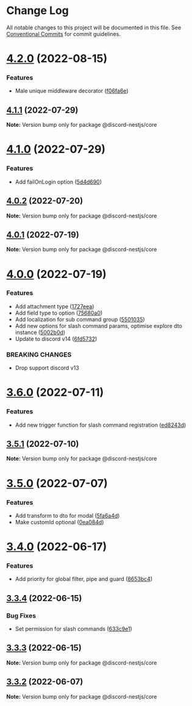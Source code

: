 # Change Log

All notable changes to this project will be documented in this file.
See [Conventional Commits](https://conventionalcommits.org) for commit guidelines.

# [4.2.0](https://github.com/fjodor-rybakov/discord-nestjs/compare/@discord-nestjs/core@4.1.1...@discord-nestjs/core@4.2.0) (2022-08-15)


### Features

* Male unique middleware decorator ([f06fa6e](https://github.com/fjodor-rybakov/discord-nestjs/commit/f06fa6e420344bf1d1ffd184b96d7428d932066e))





## [4.1.1](https://github.com/fjodor-rybakov/discord-nestjs/compare/@discord-nestjs/core@4.1.0...@discord-nestjs/core@4.1.1) (2022-07-29)

**Note:** Version bump only for package @discord-nestjs/core





# [4.1.0](https://github.com/fjodor-rybakov/discord-nestjs/compare/@discord-nestjs/core@4.0.2...@discord-nestjs/core@4.1.0) (2022-07-29)


### Features

* Add failOnLogin option ([5d4d690](https://github.com/fjodor-rybakov/discord-nestjs/commit/5d4d69020aa4a7d24e0686a91568f5a4443f3dcd))





## [4.0.2](https://github.com/fjodor-rybakov/discord-nestjs/compare/@discord-nestjs/core@4.0.1...@discord-nestjs/core@4.0.2) (2022-07-20)

**Note:** Version bump only for package @discord-nestjs/core





## [4.0.1](https://github.com/fjodor-rybakov/discord-nestjs/compare/@discord-nestjs/core@4.0.0...@discord-nestjs/core@4.0.1) (2022-07-19)

**Note:** Version bump only for package @discord-nestjs/core





# [4.0.0](https://github.com/fjodor-rybakov/discord-nestjs/compare/@discord-nestjs/core@3.6.0...@discord-nestjs/core@4.0.0) (2022-07-19)


### Features

* Add attachment type ([1727eea](https://github.com/fjodor-rybakov/discord-nestjs/commit/1727eeaab8af80f96bf7109951c85dbc6524599f))
* Add field type to option ([75680a0](https://github.com/fjodor-rybakov/discord-nestjs/commit/75680a020cbf180a7904679a85087a67d5e7ef9c))
* Add localization for sub command group ([5501035](https://github.com/fjodor-rybakov/discord-nestjs/commit/5501035e3d9f89a67c88446e633b42dde7e80834))
* Add new options for slash command params, optimise explore dto instance ([5002b0d](https://github.com/fjodor-rybakov/discord-nestjs/commit/5002b0d2e91790994b3a6b812f11139c948ad944))
* Update to discord v14 ([6fd5732](https://github.com/fjodor-rybakov/discord-nestjs/commit/6fd57322ab7882b8811551b88339cb4918207fa2))


### BREAKING CHANGES

* Drop support discord v13





# [3.6.0](https://github.com/fjodor-rybakov/discord-nestjs/compare/@discord-nestjs/core@3.5.1...@discord-nestjs/core@3.6.0) (2022-07-11)


### Features

* Add new trigger function for slash command registration ([ed8243d](https://github.com/fjodor-rybakov/discord-nestjs/commit/ed8243d4226f1688854b8d3f3dc71cc83f5b9558))





## [3.5.1](https://github.com/fjodor-rybakov/discord-nestjs/compare/@discord-nestjs/core@3.5.0...@discord-nestjs/core@3.5.1) (2022-07-10)

**Note:** Version bump only for package @discord-nestjs/core





# [3.5.0](https://github.com/fjodor-rybakov/discord-nestjs/compare/@discord-nestjs/core@3.4.0...@discord-nestjs/core@3.5.0) (2022-07-07)


### Features

* Add transform to dto for modal ([5fa6a4d](https://github.com/fjodor-rybakov/discord-nestjs/commit/5fa6a4dfd6bb62f66ba8a29c2975f9a9688d2009))
* Make customId optional ([0ea084d](https://github.com/fjodor-rybakov/discord-nestjs/commit/0ea084dc9f28f66cedeb2d21ab78506dc0e94de8))





# [3.4.0](https://github.com/fjodor-rybakov/discord-nestjs/compare/@discord-nestjs/core@3.3.4...@discord-nestjs/core@3.4.0) (2022-06-17)


### Features

* Add priority for global filter, pipe and guard ([8653bc4](https://github.com/fjodor-rybakov/discord-nestjs/commit/8653bc41f0ee4ec025ff8b27d7a28e8b9d7cfce7))





## [3.3.4](https://github.com/fjodor-rybakov/discord-nestjs/compare/@discord-nestjs/core@3.3.3...@discord-nestjs/core@3.3.4) (2022-06-15)


### Bug Fixes

* Set permission for slash commands ([633c9e1](https://github.com/fjodor-rybakov/discord-nestjs/commit/633c9e1ec38b972e7089569c815df46a3084fcae))





## [3.3.3](https://github.com/fjodor-rybakov/discord-nestjs/compare/@discord-nestjs/core@3.3.2...@discord-nestjs/core@3.3.3) (2022-06-15)

**Note:** Version bump only for package @discord-nestjs/core





## [3.3.2](https://github.com/fjodor-rybakov/discord-nestjs/compare/@discord-nestjs/core@3.3.1...@discord-nestjs/core@3.3.2) (2022-06-07)

**Note:** Version bump only for package @discord-nestjs/core
